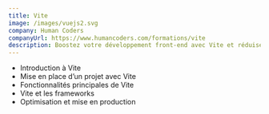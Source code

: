 ```yaml
---
title: Vite
image: /images/vuejs2.svg
company: Human Coders
companyUrl: https://www.humancoders.com/formations/vite
description: Boostez votre développement front-end avec Vite et réduisez vos temps de build ! Apprenez à créer des apps optimisées grâce à Vite.
---
```


- Introduction à Vite
- Mise en place d’un projet avec Vite
- Fonctionnalités principales de Vite
- Vite et les frameworks
- Optimisation et mise en production

